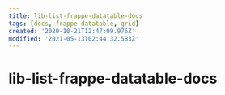 ```yaml
---
title: lib-list-frappe-datatable-docs
tags: [docs, frappe-datatable, grid]
created: '2020-10-21T12:47:09.976Z'
modified: '2021-05-13T02:44:32.583Z'
---
```


# lib-list-frappe-datatable-docs
